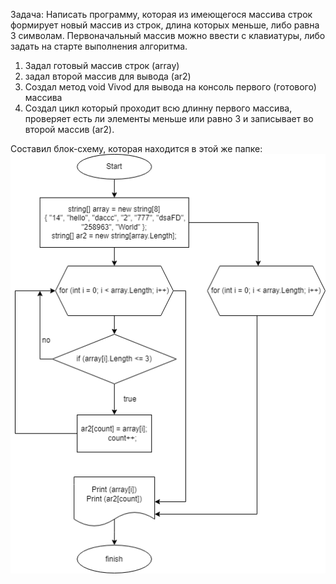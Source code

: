 Задача: Написать программу, которая из имеющегося массива строк формирует новый массив из строк, длина которых меньше, либо равна 3 символам. Первоначальный массив можно ввести с клавиатуры, либо задать на старте выполнения алгоритма. 

1. Задал готовый массив строк (array)
2. задал второй массив для вывода (ar2)
3. Создал метод void Vivod для вывода на консоль первого (готового) массива
4. Создал цикл который проходит всю длинну первого массива, проверяет есть ли элементы меньше или равно 3 и записывает во второй массив (ar2).

Составил блок-схему, которая находится в этой же папке: ![](block-shema.png)